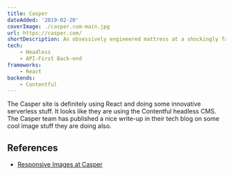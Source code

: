 ```yaml
---
title: Casper
dateAdded: '2019-02-20'
coverImage: ./casper.com-main.jpg
url: https://casper.com/
shortDescription: An obsessively engineered mattress at a shockingly fair price. 
tech:
    - Headless
    - API-First Back-end
frameworks:
    - React
backends:
    - Contentful    
---
```


The Casper site is definitely using React and doing some innovative serverless stuff.  It looks like they are using the Contentful headless CMS.  The Casper team has published a nice write-up in their tech blog on some cool image stuff they are doing also.

## References

* [Responsive Images at Casper](https://medium.com/caspertechteam/responsive-images-at-casper-c471f5b8307d)


